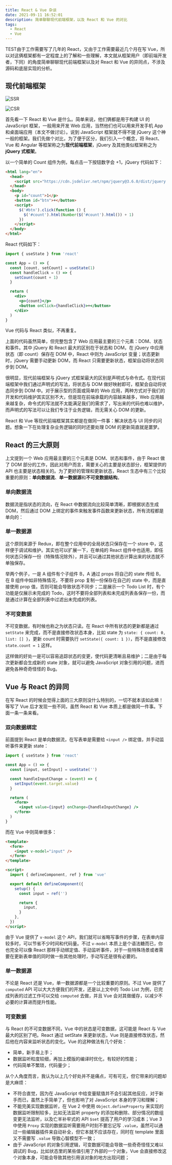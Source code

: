 ```yaml
---
title: React & Vue 杂谈
date: 2021-09-11 16:52:01
description: 简单聊聊现代前端框架，以及 React 和 Vue 的对比
tags:
  - React
  - Vue
---
```


TEST由于工作需要写了几年的 React，又由于工作需要最近几个月在写 Vue，所以对这俩框架都有一定程度上的了解和一些理解，本文就从框架用户（即前端开发者，下同）的角度简单聊聊现代前端框架以及对 React 和 Vue 的异同点，不涉及源码和底层实现的分析。

## 现代前端框架

![SSR](/static/react-rendering-and-nextjs-13/ssr.png)

![CSR](/static/react-rendering-and-nextjs-13/csr.png)

首先看一下 React 和 Vue 是什么。简单来说，他们俩都是用于构建 UI 的 JavaScript 框架，一般用来开发 Web 应用，当然他们也可以用来开发手机 App 和桌面端应用（本文不做讨论）。说到 JavaScript 框架就不得不提 jQuery 这个神一般的框架。我们先做个对比，为了便于区分，我们引入一个概念，将 React、Vue 和 Angular 等框架称之为**现代前端框架**，jQuery 及其他类似框架称之为 **jQuery 式框架**。

以一个简单的 Count 组件为例，每点击一下按钮数字会 +1，jQuery 代码如下：

```html
<html lang="en">
  <head>
    <script src="https://cdn.jsdelivr.net/npm/jquery@3.6.0/dist/jquery.min.js"></script>
  </head>
  <body>
    <p id="count">1</p>
    <button id="btn">+</button>
    <script>
      $('#btn').click(function () {
        $('#count').html(Number($('#count').html()) + 1)
      })
    </script>
  </body>
</html>
```

React 代码如下：

```jsx
import { useState } from 'react'

const App = () => {
  const [count, setCount] = useState(1)
  const handleClick = () => {
    setCount(count + 1)
  }

  return (
    <div>
      <p>{count}</p>
      <button onClick={handleClick}>+</button>
    </div>
  )
}
```

Vue 代码与 React 类似，不再重复。

上面的代码虽然简单，但完整包含了 Web 应用最主要的三个元素：DOM、状态和事件。其中 jQuery 和 React 最大的区别在于状态和 DOM，在 jQuery 中应用状态（即 count）保存在 DOM 中，React 中则为 JavaScript 变量；状态更新时，jQuery 需要手动更新 DOM，而 React 只需要更新状态，框架自动将状态同步到 DOM。

很明显，现代前端框架与 jQuery 式框架最大的区别是声明式与命令式。在现代前端框架中我们通过声明式的写法，将状态与 DOM 做好映射即可，框架会自动将状态同步到 DOM 中。对于展示型的页面或简单的 Web 应用，两种方式对于我们的开发和代码维护其实区别不大，但是现在前端承载的内容越来越多，Web 应用越来越复杂，命令式的写法就不太能满足我们的需求了，写出来的代码也难以维护，而声明式的写法可以让我们专注于业务逻辑，而无需关心 DOM 的更新。

React 和 Vue 等现代前端框架其实都是在做同一件事：解决状态与 UI 同步的问题。想象一下在处理复杂业务逻辑的同时还要处理 DOM 的更新简直就是噩梦。

## React 的三大原则

上文提到一个 Web 应用最主要的三个元素是 DOM、状态和事件，由于 React 做了 DOM 部分的工作，因此对用户而言，需要关心的主要是状态部分，框架提供的 API 也主要是状态相关的。为了更好的管理和更新状态，React 生态中有三个比较重要的原则：**单向数据流**、**单一数据源**和**不可变数据结构**。

### 单向数据流

数据流是指状态的流向，在 React 中数据流向比较简单清晰，即根据状态生成 DOM，然后通过 DOM 上绑定的事件来触发事件函数来更新状态，所有流程都是单向的：

### 单一数据源

这个原则来源于 Redux，即在整个应用中的全局状态只保存在一个 store 中，这样便于调试和维护。其实也可以扩展一下，在单纯的 React 组件中也适用，即任何状态只保存一份（特殊情况除外），并且可以通过其他状态计算出来的状态就不单独保存。

举两个例子，一是 A 组件有个子组件 B，A 通过 props 将自己的 state 传给 B，在 B 组件中如非特殊情况，不要将 prop 复制一份保存在自己的 state 中，而是直接使用 prop 值，否则可能会导致状态不同步；二是展示一个 Todo List 时，有个功能是仅展示未完成的 Todo，这时不要将全部列表和未完成列表各保存一份，而是通过计算在全部列表中过滤出未完成的列表。

### 不可变数据

不可变数据，有时候也称之为状态只读。在 React 中所有状态的更新都是通过 `setState` 来完成，而不是直接修改状态本身，比如 state 为 `state: { count: 0, list: [] }`，更新 count 时需要执行 `setState({ count: 1 })`，而不是直接修改 `state.count = 1` 这样。

这样做的好处一是可以容易追踪状态的变更，使代码更清晰且易维护；二是由于每次更新都会生成新的 state 对象，就可以避免 JavaScript 对象引用的问题，进而避免各种奇奇怪怪的 Bug。

## Vue 与 React 的异同

在写 React 的时候会觉得上面的三大原则没什么特别的，一切不就本该如此嘛！等写了 Vue 后才发现一些不同，虽然 React 和 Vue 本质上都是做同一件事。下面一条一条来看。

### 双向数据绑定

前面提到 React 是单向数据流，在写表单是需要给 `<input />` 绑定值，并手动监听事件来更新 state：

```jsx
import { useState } from 'react'

const App = () => {
  const [input, setInput] = useState('')

  const handleInputChange = (event) => {
    setInput(event.target.value)
  }

  return (
    <form>
      <input value={input} onChange={handleInputChange} />
    </form>
  )
}
```

而在 Vue 中则简单很多：

```html
<template>
  <form>
    <input v-model="input" />
  </form>
</template>

<script>
  import { defineComponent, ref } from 'vue'

  export default defineComponent({
    setup() {
      const input = ref('')

      return {
        input,
      }
    },
  })
</script>
```

由于 Vue 提供了 `v-model` 这个 API，我们就可以省略写事件的步骤，在表单内容较多时，可以节省不少时间和代码量。不过 `v-model` 本质上是个语法糖而已，你也完全可以像 React 那样手动绑定值、手动监听事件，对于一些特殊场景或者需要在更新表单值的同时做一些其他处理时，手动写还是很有必要的。

### 单一数据源

不论是 React 还是 Vue，单一数据源都是一个比较重要的原则。不过 Vue 提供了 `computed` API 可以大大方便我们的开发，还是以上文中的 Todo List 为例，已完成列表的过滤工作可以交给 `computed` 去做，并且 Vue 会对其做缓存，以减少不必要的计算进而提升性能。

### 可变数据

与 React 的不可变数据不同，Vue 中的状态是可变数据，这可能是 React 与 Vue 最大的区别了吧。React 通过 setState 来更新状态，Vue 则是直接修改状态，然后他在内容来监听状态的变化。Vue 的这种做法有几个好处：

- 简单，新手易上手；
- 数据监听粒度较细，再加上模版的编译时优化，有较好的性能；
- 代码简单不繁琐，代码量少；

从个人角度而言，我认为以上几个好处并不是痛点，可有可无，但它带来的问题却是大麻烦：

- 不符合直觉，因为在 JavaScript 中给变量赋值并不会引起其他反应，对于新手而已，虽然上手简单了，但也影响了对 JavaScript 本身的学习和理解；
- 不能完美实现数据监听，在 Vue 2 中使用 `Object.defineProperty` 来实现的数据监听限制较多，比如无法监听 property 的添加和删除、部分情况的数组变更无法监听，以及亡羊补牢式的 API `$set` 提高了用户的学习成本；Vue 3 中使用 `Proxy` 实现的数据监听需要用户时刻不要忘记写 `.value`，虽然可以通过一些编辑器插件来自动补全，但它本就不应该存在，同时在 template 里面又不需要写 `.value` 导致心智模型不一致；
- 由于 JavaScript 的对象引用逻辑，可变数据可能会导致一些奇奇怪怪又难以调试的 Bug，比如状态里的某些值引用了外部的一个对象，Vue 会直接修改这个对象本身，可能会导致其他引用该对象的地方出现问题；
